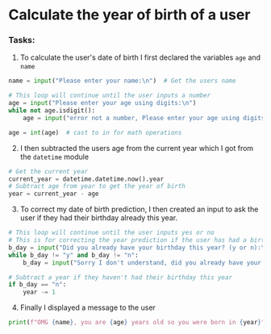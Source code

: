 # Calculate the year of birth of a user  
### Tasks:
1. To calculate the user's date of birth I first declared the variables `age` and `name`
```python
name = input("Please enter your name:\n")  # Get the users name

# This loop will continue until the user inputs a number
age = input("Please enter your age using digits:\n")
while not age.isdigit():
    age = input("error not a number, Please enter your age using digits:\n")

age = int(age)  # cast to in for math operations
```
2. I then subtracted the users age from the current year which I got from the `datetime` module  
```python
# Get the current year
current_year = datetime.datetime.now().year
# Subtract age from year to get the year of birth
year = current_year - age
```
3. To correct my date of birth prediction, I then created an input to ask the user if they had their birthday already this year.
```python
# This loop will continue until the user inputs yes or no
# This is for correcting the year prediction if the user has had a birthday this year
b_day = input("Did you already have your birthday this year? (y or n):\n").lower()
while b_day != "y" and b_day != "n":
    b_day = input("Sorry I don't understand, did you already have your birthday this year? (y or n):\n").lower()

# Subtract a year if they haven't had their birthday this year
if b_day == "n":
    year -= 1
```  
4. Finally I displayed a message to the user
```python
print(f"OMG {name}, you are {age} years old so you were born in {year}")
```

